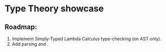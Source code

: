 # Type Theory showcase

## Roadmap:
1. Implement Simply-Typed Lambda Calculus type-checking (on AST only).
2. Add parsing and .
